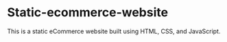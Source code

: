 # Static-ecommerce-website
This is a static eCommerce website built using HTML, CSS, and JavaScript.
